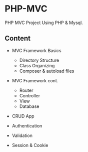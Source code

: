 # PHP-MVC
PHP MVC Project Using PHP &amp; Mysql.

## Content

- MVC Framework Basics
  - Directory Structure
  - Class Organizing 
  - Composer &  autoload files
  
- MVC Framework cont.
  - Router 
  - Controller
  - View
  - Database
  
- CRUD App 
- Authentication
- Validation
- Session & Cookie



